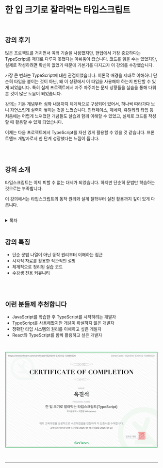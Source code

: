 # 한 입 크기로 잘라먹는 타입스크립트

<br>

## 강의 후기

많은 프로젝트를 거치면서 여러 기술을 사용했지만, 현업에서 가장 중요하다는 TypeScript를 제대로 다루지 못했다는 아쉬움이 컸습니다. 코드를 읽을 수는 있었지만, 실제로 작성하려면 확신이 없었기 때문에 기본기를 다지고자 이 강의를 수강했습니다.

가장 큰 변화는 TypeScript에 대한 관점이었습니다. 이론적 배경을 제대로 이해하니 단순히 타입을 붙이는 것이 아닌, 왜 이 상황에서 이 타입을 사용해야 하는지 판단할 수 있게 되었습니다. 특히 실제 프로젝트에서 자주 마주치는 문제 상황들을 실습을 통해 다뤄본 것이 많은 도움이 되었습니다.

강의는 기본 개념부터 심화 내용까지 체계적으로 구성되어 있어서, 하나씩 따라가다 보니 자연스럽게 실력이 쌓이는 것을 느꼈습니다. 인터페이스, 제네릭, 유틸리티 타입 등 처음에는 어렵게 느껴졌던 개념들도 실습과 함께 이해할 수 있었고, 실제로 코드를 작성할 때 활용할 수 있게 되었습니다.

이제는 다음 프로젝트에서 TypeScript를 자신 있게 활용할 수 있을 것 같습니다. 프론트엔드 개발자로서 한 단계 성장했다는 느낌이 듭니다.

<br>
<br>

## 강의 소개

타입스크립트는 이제 피할 수 없는 대세가 되었습니다. 하지만 단순히 문법만 학습하는 것으로는 부족합니다.

이 강의에서는 타입스크립트의 동작 원리와 설계 철학부터 실전 활용까지 깊이 있게 다룹니다.

<br>

<details>

<summary>목차</summary>

#### SECTION 1. TypeScript 개론

    -   타입스크립트의 탄생 배경과 해결하고자 하는 문제
    -   JavaScript와의 차이점과 주요 특징

#### SECTION 2-3. 기초 다지기

    -   타입 시스템의 기본 개념
    -   타입 간의 관계와 호환성 이해
    -   기본 문법과 실전 활용

#### SECTION 4-6. 핵심 문법 마스터

    -   함수 타입과 오버로딩
    -   인터페이스와 클래스 심화
    -   고급 타입 활용

#### SECTION 7-9. 타입 조작과 고급 기능

    -   제네릭 심화
    -   타입 조작 기법 (인덱스드 액세스, 맵드 타입)
    -   Keyof 연산자와 조건부 타입

#### SECTION 10. 실전 유틸리티 타입

    -   내장 유틸리티 타입 활용
    -   커스텀 유틸리티 타입 구현

#### SECTION 11. React와 함께하는 TypeScript

    -   React 프로젝트에 TypeScript 통합
    -   실전 프로젝트: Todo List 구현

</details>

<br>

## 강의 특징

-   단순 문법 나열이 아닌 동작 원리부터 이해하는 접근
-   시각적 자료를 활용한 직관적인 설명
-   체계적으로 정리된 실습 코드
-   수강생 전용 커뮤니티

<br><br>

## 이런 분들께 추천합니다

-   JavaScript를 학습한 후 TypeScript를 시작하려는 개발자
-   TypeScript를 사용해봤지만 개념이 확실하지 않은 개발자
-   정확한 타입 시스템의 원리를 이해하고 싶은 개발자
-   React와 TypeScript를 함께 활용하고 싶은 개발자

<br>

![alt text](image.png)

<br>
<hr>
